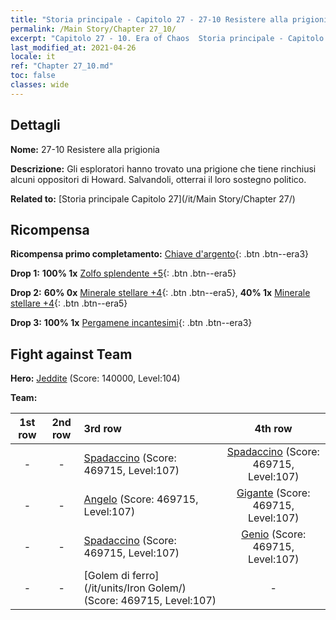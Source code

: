 ```yaml
---
title: "Storia principale - Capitolo 27 - 27-10 Resistere alla prigionia"
permalink: /Main Story/Chapter 27_10/
excerpt: "Capitolo 27 - 10. Era of Chaos  Storia principale - Capitolo 27_10. 27-10 Resistere alla prigionia"
last_modified_at: 2021-04-26
locale: it
ref: "Chapter 27_10.md"
toc: false
classes: wide
---
```


## Dettagli

 **Nome:** 27-10 Resistere alla prigionia

 **Descrizione:** Gli esploratori hanno trovato una prigione che tiene rinchiusi alcuni oppositori di Howard. Salvandoli, otterrai il loro sostegno politico.

 **Related to:** [Storia principale Capitolo 27](/it/Main Story/Chapter 27/)

## Ricompensa

 **Ricompensa primo completamento:** [Chiave d'argento](/ItemsIT/con_693/){: .btn .btn--era3}

 **Drop 1:** **100% 1x** [Zolfo splendente +5](/ItemsIT/mat_99/){: .btn .btn--era5}

 **Drop 2:** **60% 0x** [Minerale stellare +4](/ItemsIT/mat_89/){: .btn .btn--era5}, **40% 1x** [Minerale stellare +4](/ItemsIT/mat_89/){: .btn .btn--era5}

 **Drop 3:** **100% 1x** [Pergamene incantesimi](/ItemsIT/con_694/){: .btn .btn--era3}


## Fight against Team
 **Hero:** [Jeddite](/it/heroes/Jeddite/) (Score: 140000, Level:104)

 **Team:**


  | 1st row | 2nd row | 3rd row | 4th row |
  |:----:|:----:|:----|:----:|
  | - | - | [Spadaccino](/it/units/Swordsman/) (Score: 469715, Level:107)  | [Spadaccino](/it/units/Swordsman/) (Score: 469715, Level:107)  |
  | - | - | [Angelo](/it/units/Angel/) (Score: 469715, Level:107)  | [Gigante](/it/units/Giant/) (Score: 469715, Level:107)  |
  | - | - | [Spadaccino](/it/units/Swordsman/) (Score: 469715, Level:107)  | [Genio](/it/units/Genie/) (Score: 469715, Level:107)  |
  | - | - | [Golem di ferro](/it/units/Iron Golem/) (Score: 469715, Level:107)  | - |


